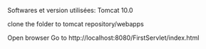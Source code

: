 Softwares et version utilisées:
Tomcat 10.0

clone the folder to tomcat repository/webapps

Open browser
Go to http://localhost:8080/FirstServlet/index.html

